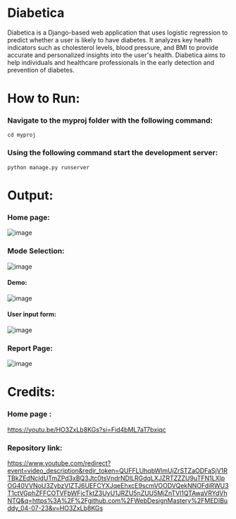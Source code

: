 # Diabetica
Diabetica is a Django-based web application that uses logistic regression to predict whether a user is likely to have diabetes. It analyzes key health indicators such as cholesterol levels, blood pressure, and BMI to provide accurate and personalized insights into the user's health. Diabetica aims to help individuals and healthcare professionals in the early detection and prevention of diabetes.
# How to Run:
### Navigate to the myproj folder with the following command:
```
cd myproj
```
### Using the following command start the development server:
```
python manage.py runserver
```

# Output:
### Home page:
![image](https://github.com/arbasil05/Diabetica---final/assets/144218037/cec25610-455b-4628-921e-67fd1809b5ec)
### Mode Selection:
![image](https://github.com/arbasil05/Diabetica---final/assets/144218037/e3a30391-b625-4c23-9966-acd946df9276)
#### Demo:
![image](https://github.com/arbasil05/Diabetica---final/assets/144218037/be80005e-f8c2-4a91-943e-7cf59907ccbf)
#### User input form:
![image](https://github.com/arbasil05/Diabetica---final/assets/144218037/ec35bd39-eff6-4eab-8b2a-e713f54b602e)
### Report Page:
![image](https://github.com/arbasil05/Diabetica---final/assets/144218037/8530952f-2f32-4c7e-b6c9-8b9fd2d42bc3)


# Credits:
### Home page : 
https://youtu.be/HO3ZxLb8KGs?si=Fid4bML7aT7bxiqc
### Repository link: 
https://www.youtube.com/redirect?event=video_description&redir_token=QUFFLUhqbWlmUjZrSTZaODFaSjV1RTBkZEdNcldUTmZPd3xBQ3Jtc0tsVndrNDlLRGdqLXJZRTZZZU9uTFN1LXlpOG40VVNoU3ZybzVIZTJ6UEFCYXJqeEhxcE9scmVOODVQekNNOFdiRWU3T1ctVGphZFFCOTVFbWFjcTktZ3UyU1JRZU5nZUU5MjZnTVl1QTAwaVRYdVhNTQ&q=https%3A%2F%2Fgithub.com%2FWebDesignMastery%2FMEDIBuddy_04-07-23&v=HO3ZxLb8KGs




